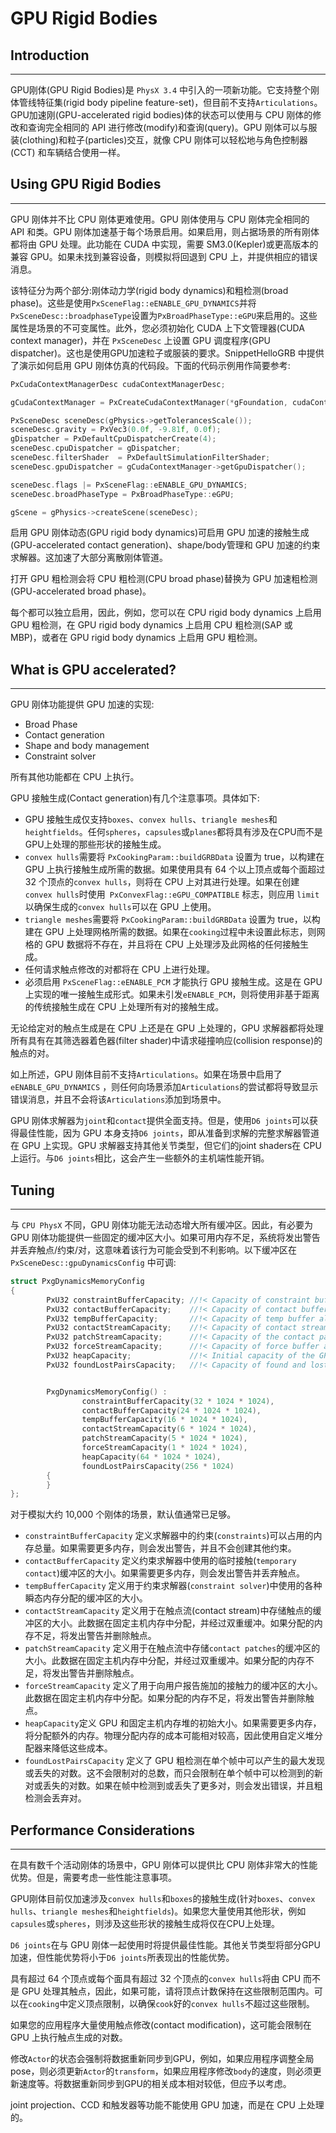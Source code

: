 # GPU Rigid Bodies

## Introduction
---------------
GPU刚体(GPU Rigid Bodies)是 `PhysX 3.4` 中引入的一项新功能。它支持整个刚体管线特征集(rigid body pipeline feature-set)，但目前不支持`Articulations`。GPU加速刚(GPU-accelerated rigid bodies)体的状态可以使用与 CPU 刚体的修改和查询完全相同的 API 进行修改(modify)和查询(query)。GPU 刚体可以与服装(clothing)和粒子(particles)交互，就像 CPU 刚体可以轻松地与角色控制器 (CCT) 和车辆结合使用一样。

## Using GPU Rigid Bodies
--------------------------
GPU 刚体并不比 CPU 刚体更难使用。GPU 刚体使用与 CPU 刚体完全相同的 API 和类。GPU 刚体加速基于每个场景启用。如果启用，则占据场景的所有刚体都将由 GPU 处理。此功能在 CUDA 中实现，需要 SM3.0(Kepler)或更高版本的兼容 GPU。如果未找到兼容设备，则模拟将回退到 CPU 上，并提供相应的错误消息。

该特征分为两个部分:刚体动力学(rigid body dynamics)和粗检测(broad phase)。这些是使用`PxSceneFlag::eENABLE_GPU_DYNAMICS`并将`PxSceneDesc::broadphaseType`设置为`PxBroadPhaseType::eGPU`来启用的。这些属性是场景的不可变属性。此外，您必须初始化 CUDA 上下文管理器(CUDA context manager)，并在 `PxSceneDesc` 上设置 GPU 调度程序(GPU dispatcher)。这也是使用GPU加速粒子或服装的要求。SnippetHelloGRB 中提供了演示如何启用 GPU 刚体仿真的代码段。下面的代码示例用作简要参考:

```C++
PxCudaContextManagerDesc cudaContextManagerDesc;

gCudaContextManager = PxCreateCudaContextManager(*gFoundation, cudaContextManagerDesc);

PxSceneDesc sceneDesc(gPhysics->getTolerancesScale());
sceneDesc.gravity = PxVec3(0.0f, -9.81f, 0.0f);
gDispatcher = PxDefaultCpuDispatcherCreate(4);
sceneDesc.cpuDispatcher = gDispatcher;
sceneDesc.filterShader  = PxDefaultSimulationFilterShader;
sceneDesc.gpuDispatcher = gCudaContextManager->getGpuDispatcher();

sceneDesc.flags |= PxSceneFlag::eENABLE_GPU_DYNAMICS;
sceneDesc.broadPhaseType = PxBroadPhaseType::eGPU;

gScene = gPhysics->createScene(sceneDesc);
```

启用 GPU 刚体动态(GPU rigid body dynamics)可启用 GPU 加速的接触生成(GPU-accelerated contact generation)、shape/body管理和 GPU 加速的约束求解器。这加速了大部分离散刚体管道。

打开 GPU 粗检测会将 CPU 粗检测(CPU broad phase)替换为 GPU 加速粗检测(GPU-accelerated broad phase)。

每个都可以独立启用，因此，例如，您可以在 CPU rigid body dynamics 上启用 GPU 粗检测，在 GPU rigid body dynamics 上启用 CPU 粗检测(SAP 或 MBP)，或者在 GPU rigid body dynamics 上启用 GPU 粗检测。

## What is GPU accelerated?
-----------------------------
GPU 刚体功能提供 GPU 加速的实现:

+ Broad Phase 
+ Contact generation 
+ Shape and body management 
+ Constraint solver 

所有其他功能都在 CPU 上执行。

GPU 接触生成(Contact generation)有几个注意事项。具体如下:

+ GPU 接触生成仅支持`boxes`、`convex hulls`、`triangle meshes`和`heightfields`。任何`spheres`，`capsules`或`planes`都将具有涉及在CPU而不是GPU上处理的那些形状的接触生成。
+ `convex hulls`需要将 `PxCookingParam::buildGRBData` 设置为 true，以构建在 GPU 上执行接触生成所需的数据。如果使用具有 64 个以上顶点或每个面超过 32 个顶点的`convex hulls`，则将在 CPU 上对其进行处理。如果在创建`convex hulls`时使用` PxConvexFlag::eGPU_COMPATIBLE` 标志，则应用 `limit` 以确保生成的`convex hulls`可以在 GPU 上使用。
+ `triangle meshes`需要将 `PxCookingParam::buildGRBData` 设置为 true，以构建在 GPU 上处理网格所需的数据。如果在`cooking`过程中未设置此标志，则网格的 GPU 数据将不存在，并且将在 CPU 上处理涉及此网格的任何接触生成。
+ 任何请求触点修改的对都将在 CPU 上进行处理。
+ 必须启用 `PxSceneFlag::eENABLE_PCM` 才能执行 GPU 接触生成。这是在 GPU 上实现的唯一接触生成形式。如果未引发`eENABLE_PCM`，则将使用非基于距离的传统接触生成在 CPU 上处理所有对的接触生成。

无论给定对的触点生成是在 CPU 上还是在 GPU 上处理的，GPU 求解器都将处理所有具有在其筛选器着色器(filter shader)中请求碰撞响应(collision response)的触点的对。

如上所述，GPU 刚体目前不支持`Articulations`。如果在场景中启用了 `eENABLE_GPU_DYNAMICS` ，则任何向场景添加`Articulations`的尝试都将导致显示错误消息，并且不会将该`Articulations`添加到场景中。

GPU 刚体求解器为`joint`和`contact`提供全面支持。但是，使用`D6 joints`可以获得最佳性能，因为 GPU 本身支持`D6 joints`，即从准备到求解的完整求解器管道在 GPU 上实现。GPU 求解器支持其他关节类型，但它们的joint shaders在 CPU 上运行。与`D6 joints`相比，这会产生一些额外的主机端性能开销。

## Tuning
------------
与 `CPU PhysX` 不同，GPU 刚体功能无法动态增大所有缓冲区。因此，有必要为 GPU 刚体功能提供一些固定的缓冲区大小。如果可用内存不足，系统将发出警告并丢弃触点/约束/对，这意味着该行为可能会受到不利影响。以下缓冲区在 `PxSceneDesc::gpuDynamicsConfig` 中可调:

```C++
struct PxgDynamicsMemoryConfig
{
        PxU32 constraintBufferCapacity; //!< Capacity of constraint buffer allocated in GPU global memory
        PxU32 contactBufferCapacity;    //!< Capacity of contact buffer allocated in GPU global memory
        PxU32 tempBufferCapacity;       //!< Capacity of temp buffer allocated in pinned host memory.
        PxU32 contactStreamCapacity;    //!< Capacity of contact stream buffer allocated in pinned host memory. This is double-buffered so total allocation size = 2* contactStreamCapacity.
        PxU32 patchStreamCapacity;      //!< Capacity of the contact patch stream buffer allocated in pinned host memory. This is double-buffered so total allocation size = 2 * patchStreamCapacity.
        PxU32 forceStreamCapacity;      //!< Capacity of force buffer allocated in pinned host memory.
        PxU32 heapCapacity;             //!< Initial capacity of the GPU and pinned host memory heaps. Additional memory will be allocated if more memory is required.
        PxU32 foundLostPairsCapacity;   //!< Capacity of found and lost buffers allocated in GPU global memory. This is used for the found/lost pair reports in the BP.


        PxgDynamicsMemoryConfig() :
                constraintBufferCapacity(32 * 1024 * 1024),
                contactBufferCapacity(24 * 1024 * 1024),
                tempBufferCapacity(16 * 1024 * 1024),
                contactStreamCapacity(6 * 1024 * 1024),
                patchStreamCapacity(5 * 1024 * 1024),
                forceStreamCapacity(1 * 1024 * 1024),
                heapCapacity(64 * 1024 * 1024),
                foundLostPairsCapacity(256 * 1024)
        {
        }
};
```

对于模拟大约 10,000 个刚体的场景，默认值通常已足够。

+ `constraintBufferCapacity` 定义求解器中的约束(`constraints`)可以占用的内存总量。如果需要更多内存，则会发出警告，并且不会创建其他约束。
+ `contactBufferCapacity` 定义约束求解器中使用的临时接触(`temporary contact`)缓冲区的大小。如果需要更多内存，则会发出警告并丢弃触点。
+ `tempBufferCapacity` 定义用于约束求解器(`constraint solver`)中使用的各种瞬态内存分配的缓冲区的大小。
+ `contactStreamCapacity` 定义用于在触点流(contact stream)中存储触点的缓冲区的大小。此数据在固定主机内存中分配，并经过双重缓冲。如果分配的内存不足，将发出警告并删除触点。
+ `patchStreamCapacity` 定义用于在触点流中存储`contact patches`的缓冲区的大小。此数据在固定主机内存中分配，并经过双重缓冲。如果分配的内存不足，将发出警告并删除触点。
+ `forceStreamCapacity` 定义了用于向用户报告施加的接触力的缓冲区的大小。此数据在固定主机内存中分配。如果分配的内存不足，将发出警告并删除触点。
+ `heapCapacity`定义 GPU 和固定主机内存堆的初始大小。如果需要更多内存，将分配额外的内存。物理分配内存的成本可能相对较高，因此使用自定义堆分配器来降低这些成本。
+ `foundLostPairsCapacity` 定义了 GPU 粗检测在单个帧中可以产生的最大发现或丢失的对数。这不会限制对的总数，而只会限制在单个帧中可以检测到的新对或丢失的对数。如果在帧中检测到或丢失了更多对，则会发出错误，并且粗检测会丢弃对。

## Performance Considerations
-----------------------------
在具有数千个活动刚体的场景中，GPU 刚体可以提供比 CPU 刚体非常大的性能优势。但是，需要考虑一些性能注意事项。

GPU刚体目前仅加速涉及`convex hulls`和`boxes`的接触生成(针对`boxes`、`convex hulls`、`triangle meshes`和`heightfields`)。如果您大量使用其他形状，例如`capsules`或`spheres`，则涉及这些形状的接触生成将仅在CPU上处理。

`D6 joints`在与 GPU 刚体一起使用时将提供最佳性能。其他关节类型将部分GPU加速，但性能优势将小于`D6 joints`所表现出的性能优势。

具有超过 64 个顶点或每个面具有超过 32 个顶点的`convex hulls`将由 CPU 而不是 GPU 处理其触点，因此，如果可能，请将顶点计数保持在这些限制范围内。可以在`cooking`中定义顶点限制，以确保`cook`好的`convex hulls`不超过这些限制。

如果您的应用程序大量使用触点修改(contact modification)，这可能会限制在 GPU 上执行触点生成的对数。

修改`Actor`的状态会强制将数据重新同步到GPU，例如，如果应用程序调整全局pose，则必须更新`Actor`的`transform`，如果应用程序修改`body`的速度，则必须更新速度等。将数据重新同步到GPU的相关成本相对较低，但应予以考虑。

joint projection、CCD 和触发器等功能不能使用 GPU 加速，而是在 CPU 上处理的。
